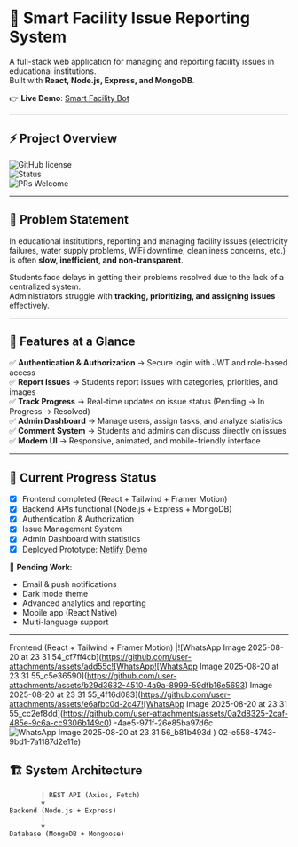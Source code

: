 # 🏢 Smart Facility Issue Reporting System

A full-stack web application for managing and reporting facility issues in educational institutions.  
Built with **React, Node.js, Express, and MongoDB**.  

👉 **Live Demo**: [Smart Facility Bot](https://smartreportbott.netlify.app/)  

---

## ⚡ Project Overview

![GitHub license](https://img.shields.io/badge/license-MIT-blue.svg)  
![Status](https://img.shields.io/badge/status-Prototype%20Ready-brightgreen)  
![PRs Welcome](https://img.shields.io/badge/PRs-welcome-yellow.svg)  

---

## 📌 Problem Statement

In educational institutions, reporting and managing facility issues (electricity failures, water supply problems, WiFi downtime, cleanliness concerns, etc.) is often **slow, inefficient, and non-transparent**.  

Students face delays in getting their problems resolved due to the lack of a centralized system.  
Administrators struggle with **tracking, prioritizing, and assigning issues** effectively.  

---

## 🎯 Features at a Glance

✅ **Authentication & Authorization** → Secure login with JWT and role-based access  
✅ **Report Issues** → Students report issues with categories, priorities, and images  
✅ **Track Progress** → Real-time updates on issue status (Pending → In Progress → Resolved)  
✅ **Admin Dashboard** → Manage users, assign tasks, and analyze statistics  
✅ **Comment System** → Students and admins can discuss directly on issues  
✅ **Modern UI** → Responsive, animated, and mobile-friendly interface  

---

## 🚀 Current Progress Status

- [x] Frontend completed (React + Tailwind + Framer Motion)  
- [x] Backend APIs functional (Node.js + Express + MongoDB)  
- [x] Authentication & Authorization  
- [x] Issue Management System  
- [x] Admin Dashboard with statistics  
- [x] Deployed Prototype: [Netlify Demo](https://smartreportbott.netlify.app/)  

🔄 **Pending Work**:  
- Email & push notifications  
- Dark mode theme  
- Advanced analytics and reporting  
- Mobile app (React Native)  
- Multi-language support  

---


Frontend (React + Tailwind + Framer Motion)
        |![WhatsApp Image 2025-08-20 at 23 31 54_cf7ff4cb](https://github.com/user-attachments/assets/add55c![WhatsApp![WhatsApp Image 2025-08-20 at 23 31 55_c5e36590](https://github.com/user-attachments/assets/b29d3632-4510-4a9a-8999-59dfb16e5693)
 Image 2025-08-20 at 23 31 55_4f16d083](https://github.com/user-attachments/assets/e6afbc0d-2c47![WhatsApp Image 2025-08-20 at 23 31 55_cc2ef8dd](https://github.com/user-attachments/assets/0a2d8325-2caf-485e-9c6a-cc9306b149c0)
-4ae5-971f-26e85ba97d6c![WhatsApp Image 2025-08-20 at 23 31 56_b81b493d](https://github.com/user-attachments/assets/2422c5f6-6fef-4fdc-95f0-78346a072541)
)
02-e558-4743-9bd1-7a1187d2e11e)

## 🏗️ System Architecture
```plaintext
        | REST API (Axios, Fetch)
        v
Backend (Node.js + Express)
        |
        v
Database (MongoDB + Mongoose)
